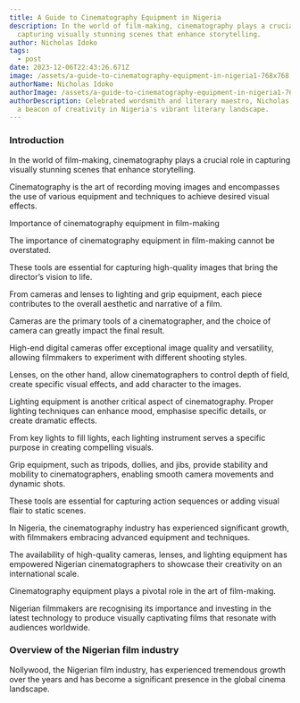 ```yaml
---
title: A Guide to Cinematography Equipment in Nigeria
description: In the world of film-making, cinematography plays a crucial role in
  capturing visually stunning scenes that enhance storytelling.
author: Nicholas Idoko
tags:
  - post
date: 2023-12-06T22:43:26.671Z
image: /assets/a-guide-to-cinematography-equipment-in-nigeria1-768x768.jpg
authorName: Nicholas Idoko
authorImage: /assets/a-guide-to-cinematography-equipment-in-nigeria1-768x768.jpg
authorDescription: Celebrated wordsmith and literary maestro, Nicholas Idoko, is
  a beacon of creativity in Nigeria's vibrant literary landscape.
---
```

### Introduction

In the world of film-making, cinematography plays a crucial role in capturing visually stunning scenes that enhance storytelling.



Cinematography is the art of recording moving images and encompasses the use of various equipment and techniques to achieve desired visual effects.



Importance of cinematography equipment in film-making

The importance of cinematography equipment in film-making cannot be overstated.



These tools are essential for capturing high-quality images that bring the director’s vision to life.



From cameras and lenses to lighting and grip equipment, each piece contributes to the overall aesthetic and narrative of a film.



Cameras are the primary tools of a cinematographer, and the choice of camera can greatly impact the final result.



High-end digital cameras offer exceptional image quality and versatility, allowing filmmakers to experiment with different shooting styles.



Lenses, on the other hand, allow cinematographers to control depth of field, create specific visual effects, and add character to the images.



Lighting equipment is another critical aspect of cinematography. Proper lighting techniques can enhance mood, emphasise specific details, or create dramatic effects.



From key lights to fill lights, each lighting instrument serves a specific purpose in creating compelling visuals.



Grip equipment, such as tripods, dollies, and jibs, provide stability and mobility to cinematographers, enabling smooth camera movements and dynamic shots.



These tools are essential for capturing action sequences or adding visual flair to static scenes.



In Nigeria, the cinematography industry has experienced significant growth, with filmmakers embracing advanced equipment and techniques.



The availability of high-quality cameras, lenses, and lighting equipment has empowered Nigerian cinematographers to showcase their creativity on an international scale.



Cinematography equipment plays a pivotal role in the art of film-making.



Nigerian filmmakers are recognising its importance and investing in the latest technology to produce visually captivating films that resonate with audiences worldwide.



### Overview of the Nigerian film industry

Nollywood, the Nigerian film industry, has experienced tremendous growth over the years and has become a significant presence in the global cinema landscape.